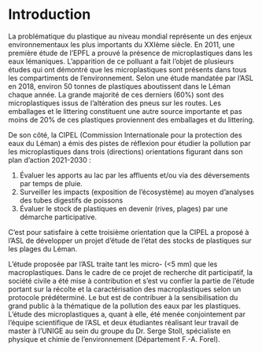 # Introduction

La problématique du plastique au niveau mondial représente un des enjeux environnementaux les plus importants du 
XXIème siècle. En 2011, une première étude de l’EPFL a prouvé la présence de microplastiques dans les eaux lémaniques. L’apparition de ce polluant a fait l’objet de plusieurs études qui ont démontré que les microplastiques sont présents dans tous les compartiments de l’environnement. Selon une étude mandatée par l’ASL en 2018, environ 50 tonnes de plastiques aboutissent dans le Léman chaque année. La grande majorité de ces derniers (60%) sont des microplastiques issus de l’altération des pneus sur les routes. Les emballages et le littering constituent une autre source importante et pas moins de 20% de ces plastiques proviennent des emballages et du littering.

De son côté, la CIPEL (Commission Internationale pour la protection des eaux du Léman) a émis des pistes de réflexion pour étudier la pollution par les microplastiques dans trois (directions) orientations figurant dans son plan d’action 2021-2030 :

1. Évaluer les apports au lac par les affluents et/ou via des déversements par temps de pluie. 
2. Surveiller les impacts (exposition de l’écosystème) au moyen d’analyses des tubes digestifs de poissons 
3. Évaluer le stock de plastiques en devenir (rives, plages) par une démarche participative.

C’est pour satisfaire à cette troisième orientation que la CIPEL a proposé à l’ASL de développer un projet d’étude de l’état des stocks de plastiques sur les plages du Léman. 

L’étude proposée par l’ASL traite tant les micro- (<5 mm) que les macroplastiques. Dans le cadre de ce projet de recherche dit participatif, la société civile a été mise à contribution et s’est vu confier la partie de l’étude portant sur la récolte et la caractérisation des macroplastiques selon un protocole prédéterminé. Le but est de contribuer à la sensibilisation du grand public à la thématique de la pollution des eaux par les plastiques. L’étude des microplastiques a, quant à elle, été menée conjointement par l’équipe scientifique de l’ASL et deux étudiantes réalisant leur travail de master à l’UNIGE au sein du groupe du Dr. Serge Stoll, spécialiste en physique et chimie de l’environnement (Département F.-A. Forel).

